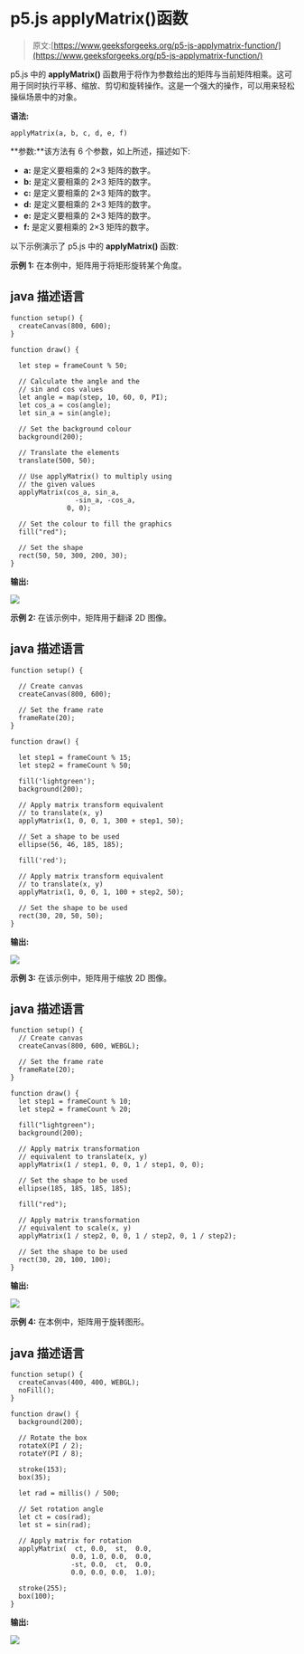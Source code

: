 # p5.js applyMatrix()函数

> 原文:[https://www.geeksforgeeks.org/p5-js-applymatrix-function/](https://www.geeksforgeeks.org/p5-js-applymatrix-function/)

p5.js 中的 **applyMatrix()** 函数用于将作为参数给出的矩阵与当前矩阵相乘。这可用于同时执行平移、缩放、剪切和旋转操作。这是一个强大的操作，可以用来轻松操纵场景中的对象。

**语法:**

```
applyMatrix(a, b, c, d, e, f)
```

**参数:**该方法有 6 个参数，如上所述，描述如下:

*   **a:** 是定义要相乘的 2×3 矩阵的数字。
*   **b:** 是定义要相乘的 2×3 矩阵的数字。
*   **c:** 是定义要相乘的 2×3 矩阵的数字。
*   **d:** 是定义要相乘的 2×3 矩阵的数字。
*   **e:** 是定义要相乘的 2×3 矩阵的数字。
*   **f:** 是定义要相乘的 2×3 矩阵的数字。

以下示例演示了 p5.js 中的 **applyMatrix()** 函数:

**示例 1:** 在本例中，矩阵用于将矩形旋转某个角度。

## java 描述语言

```
function setup() {
  createCanvas(800, 600);
}

function draw() {

  let step = frameCount % 50;

  // Calculate the angle and the 
  // sin and cos values
  let angle = map(step, 10, 60, 0, PI);
  let cos_a = cos(angle);
  let sin_a = sin(angle);

  // Set the background colour
  background(200);

  // Translate the elements
  translate(500, 50);

  // Use applyMatrix() to multiply using
  // the given values
  applyMatrix(cos_a, sin_a,
                -sin_a, -cos_a,
              0, 0);

  // Set the colour to fill the graphics
  fill("red");

  // Set the shape
  rect(50, 50, 300, 200, 30);
}
```

**输出:**

![](img/82c382f78b634ab5dbc394a3033c3bfb.png)

**示例 2:** 在该示例中，矩阵用于翻译 2D 图像。

## java 描述语言

```
function setup() {

  // Create canvas
  createCanvas(800, 600);

  // Set the frame rate
  frameRate(20);
}

function draw() {

  let step1 = frameCount % 15;
  let step2 = frameCount % 50;

  fill('lightgreen');
  background(200);

  // Apply matrix transform equivalent
  // to translate(x, y)
  applyMatrix(1, 0, 0, 1, 300 + step1, 50);

  // Set a shape to be used
  ellipse(56, 46, 185, 185);

  fill('red');

  // Apply matrix transform equivalent
  // to translate(x, y)
  applyMatrix(1, 0, 0, 1, 100 + step2, 50);

  // Set the shape to be used
  rect(30, 20, 50, 50);
}
```

**输出:**

![](img/094caacbbdad5c8a9a7b3ea6b8a5935b.png)

**示例 3:** 在该示例中，矩阵用于缩放 2D 图像。

## java 描述语言

```
function setup() {
  // Create canvas
  createCanvas(800, 600, WEBGL);

  // Set the frame rate
  frameRate(20);
}

function draw() {
  let step1 = frameCount % 10;
  let step2 = frameCount % 20;

  fill("lightgreen");
  background(200);

  // Apply matrix transformation 
  // equivalent to translate(x, y)
  applyMatrix(1 / step1, 0, 0, 1 / step1, 0, 0);

  // Set the shape to be used
  ellipse(185, 185, 185, 185);

  fill("red");

  // Apply matrix transformation 
  // equivalent to scale(x, y)
  applyMatrix(1 / step2, 0, 0, 1 / step2, 0, 1 / step2);

  // Set the shape to be used
  rect(30, 20, 100, 100);
}
```

**输出:**

![](img/664f1c4dc440a8cf95d7201a41d209fc.png)

**示例 4:** 在本例中，矩阵用于旋转图形。

## java 描述语言

```
function setup() {
  createCanvas(400, 400, WEBGL);
  noFill();
}

function draw() {
  background(200);

  // Rotate the box
  rotateX(PI / 2);
  rotateY(PI / 8);

  stroke(153);
  box(35);

  let rad = millis() / 500;

  // Set rotation angle
  let ct = cos(rad);
  let st = sin(rad);

  // Apply matrix for rotation 
  applyMatrix(  ct, 0.0,  st,  0.0,
               0.0, 1.0, 0.0,  0.0,
               -st, 0.0,  ct,  0.0,
               0.0, 0.0, 0.0,  1.0);

  stroke(255);
  box(100);
}
```

**输出:**

![](img/c68c0b4d54ea0246f094110f1f7c412a.png)